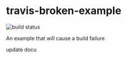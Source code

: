 # travis-broken-example

![build status](https://travis-ci.org/eXpire163/travis-broken-example.svg?branch=master)

An example that will cause a build failure

update docu
